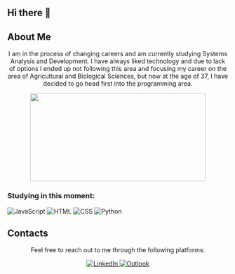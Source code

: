 ## Hi there 👋

<!--
**Ernanenn/ernanenn** is a ✨ _special_ ✨ repository because its `README.md` (this file) appears on your GitHub profile.

Here are some ideas to get you started:

- 🔭 I’m currently working on ...
- 🌱 I’m currently learning ...
- 👯 I’m looking to collaborate on ...
- 🤔 I’m looking for help with ...
- 💬 Ask me about ...
- 📫 How to reach me: ...
- 😄 Pronouns: ...
- ⚡ Fun fact: ...
-->

## About Me

<p align="center">
  I am in the process of changing careers and am currently studying Systems Analysis and Development. I have always liked technology and due to lack of options I ended up not following this area and focusing my career on the area of ​​Agricultural and Biological Sciences, but now at the age of 37, I have decided to go head first into the programming area.
</p>

<div align="center">
    <img width="400px" height="200px" src="[![Anurag's GitHub stats](https://github-readme-stats.vercel.app/apiernanennanuraghazra)](https://github.com/anuraghazra/github-readme-stats)" />
</div>

### Studying in this moment:
<div align="left">
  
  ![JavaScript](https://img.shields.io/badge/JavaScript-F7DF1E?style=for-the-badge&logo=javascript&logoColor=black)
  ![HTML](https://img.shields.io/badge/HTML5-E34F26?style=for-the-badge&logo=html5&logoColor=white)
  ![CSS](https://img.shields.io/badge/CSS3-1572B6?style=for-the-badge&logo=css3&logoColor=white)
  ![Python](https://img.shields.io/badge/Python-14354C?style=for-the-badge&logo=python&logoColor=white)
</div>


## Contacts

<div align="center"> 
    <p>Feel free to reach out to me through the following platforms:</p>
    <a href="www.linkedin.com/in/ernane-nunes-2134aa31a/" target="_blank">
        <img src="https://img.shields.io/badge/-LinkedIn-%230077B5?style=for-the-badge&logo=linkedin&logoColor=white" alt="LinkedIn" >
    </a>
    <a href="mailto:ernanenn@gmail.com" target="_blank">
        <img src="https://img.shields.io/badge/-Outlook-%23333?style=for-the-badge&logo=microsoft-outlook&logoColor=white" alt="Outlook">
    </a>
</div>
